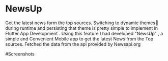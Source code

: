 # NewsUp

Get the latest news form the top sources.
Switching to dynamic themes🎇 during runtime and persisting that theme is pretty simple to implement in Flutter App Development . Using this feature I had developed "NewsUp" , a simple and Convenient Mobile app to get the latest News from the Top sources. Fetched the data from the api provided by Newsapi.org 

#Screenshots
